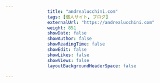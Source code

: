 ---
                title: "andrealucchini.com"
                tags: [個人サイト, ブログ]
                externalUrl: "https://andrealucchini.com"
                weight: 851
                showDate: false
                showAuthor: false
                showReadingTime: false
                showEdit: false
                showLikes: false
                showViews: false
                layoutBackgroundHeaderSpace: false
                ---

